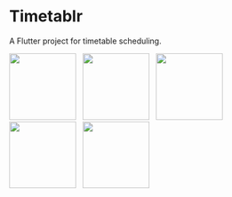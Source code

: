 # Timetablr

A Flutter project for timetable scheduling.

<img src="https://github.com/joelbiju/timeblr/assets/86559723/540362a1-4484-418b-9fb8-0cb417a0ef15" width="120">
&nbsp;
<img src="https://github.com/joelbiju/timeblr/assets/86559723/2c582bf5-4fc0-4dbc-a070-f072f881415a" width="120">
&nbsp;
<img src="https://github.com/joelbiju/timeblr/assets/86559723/2ce75301-17f0-4224-a9c3-64c12ccd1550" width="120">
&nbsp;
<img src="https://github.com/joelbiju/timeblr/assets/86559723/1a2c4dbb-3b7a-4f1c-aa0b-f6d30217b70b" width="120">
&nbsp;
<img src="https://github.com/joelbiju/timeblr/assets/86559723/18e30869-cb50-40a2-b94f-ef67db4ce256" width="120">
